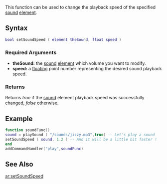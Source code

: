 This function can be used to change the playback speed of the specified [sound](/docs/sound.md "wikilink") [element](/docs/element.md "wikilink").

Syntax
------

``` lua
bool setSoundSpeed ( element theSound, float speed )
```

### Required Arguments

-   **theSound:** the [sound](/docs/sound.md "wikilink") [element](/docs/element.md "wikilink") which volume you want to modify.
-   **speed:** a [floating](/docs/float.md "wikilink") point number representing the desired sound playback speed.

### Returns

Returns *true* if the [sound](/docs/sound.md "wikilink") element playback speed was successfully changed, *false* otherwise.

Example
-------

``` lua
function soundFunc()
sound = playSound ( "/sounds/jizzy.mp3",true) -- Let's play a sound
setSoundSpeed ( sound, 1.2 ) -- And it will be a little bit faster !
end
addCommandHandler("play",soundFunc)
```

See Also
--------

[ar:setSoundSpeed](/docs/ar-setsoundspeed.md "wikilink")
